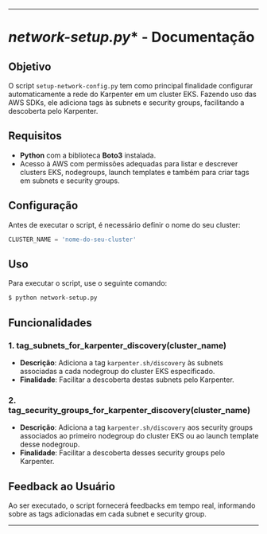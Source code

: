 
---

# *network-setup.py** - Documentação

## **Objetivo**

O script `setup-network-config.py` tem como principal finalidade configurar automaticamente a rede do Karpenter em um cluster EKS. Fazendo uso das AWS SDKs, ele adiciona tags às subnets e security groups, facilitando a descoberta pelo Karpenter.

## **Requisitos**

- **Python** com a biblioteca **Boto3** instalada.
- Acesso à AWS com permissões adequadas para listar e descrever clusters EKS, nodegroups, launch templates e também para criar tags em subnets e security groups.

## **Configuração**

Antes de executar o script, é necessário definir o nome do seu cluster:

```python
CLUSTER_NAME = 'nome-do-seu-cluster'
```

## **Uso**

Para executar o script, use o seguinte comando:

```bash
$ python network-setup.py
```

## **Funcionalidades**

### **1. tag_subnets_for_karpenter_discovery(cluster_name)**

- **Descrição**: Adiciona a tag `karpenter.sh/discovery` às subnets associadas a cada nodegroup do cluster EKS especificado.
- **Finalidade**: Facilitar a descoberta destas subnets pelo Karpenter.

### **2. tag_security_groups_for_karpenter_discovery(cluster_name)**

- **Descrição**: Adiciona a tag `karpenter.sh/discovery` aos security groups associados ao primeiro nodegroup do cluster EKS ou ao launch template desse nodegroup.
- **Finalidade**: Facilitar a descoberta desses security groups pelo Karpenter.

## **Feedback ao Usuário**

Ao ser executado, o script fornecerá feedbacks em tempo real, informando sobre as tags adicionadas em cada subnet e security group.

---
